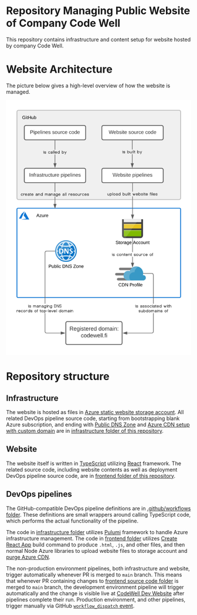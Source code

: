 # Repository Managing Public Website of Company Code Well
This repository contains infrastructure and content setup for website hosted by company Code Well.

# Website Architecture
The picture below gives a high-level overview of how the website is managed.

![Website Architecture](./docs/website-architecture.png "Website Architecture Overview")
# Repository structure
## Infrastructure
The website is hosted as files in [Azure static website storage account](https://docs.microsoft.com/en-us/azure/storage/blobs/storage-blob-static-website).
All related DevOps pipeline source code, starting from bootstrapping blank Azure subscription, and ending with [Public DNS Zone](https://docs.microsoft.com/en-us/azure/dns/dns-zones-records) and [Azure CDN setup with custom domain](https://docs.microsoft.com/en-us/azure/storage/blobs/storage-custom-domain-name) are in [infrastructure folder of this repository](infrastructure).

## Website
The website itself is written in [TypeScript](https://www.typescriptlang.org/) utilizing [React](https://reactjs.org/) framework.
The related source code, including website contents as well as deployment DevOps pipeline source code, are in [frontend folder of this repository](frontend).

## DevOps pipelines
The GitHub-compatible DevOps pipeline definitions are in [.github/workflows folder](.github/workflows).
These definitions are small wrappers around calling TypeScript code, which performs the actual functionality of the pipeline.

The code in [infrastructure folder](infrastructure) utilizes [Pulumi](https://www.pulumi.com/) framework to handle Azure infrastructure management.
The code in [frontend folder](frontend) utilizes [Create React App](https://create-react-app.dev/) build command to produce `.html`, `.js`, and other files, and then normal Node Azure libraries to upload website files to storage account and [purge Azure CDN](https://docs.microsoft.com/en-us/azure/cdn/cdn-purge-endpoint).

The non-production environment pipelines, both infrastructure and website, trigger automatically whenever PR is merged to `main` branch.
This means that whenever PR containing changes to [frontend source code folder](./frontend/code) is merged to `main` branch, the development environment pipeline will trigger automatically and the change is visible live at [CodeWell Dev Website](https://dev.codewell.fi) after pipelines complete their run.
Production environment, and other pipelines, trigger manually via GitHub [`workflow_dispatch` event](https://docs.github.com/en/actions/learn-github-actions/events-that-trigger-workflows#workflow_dispatch).